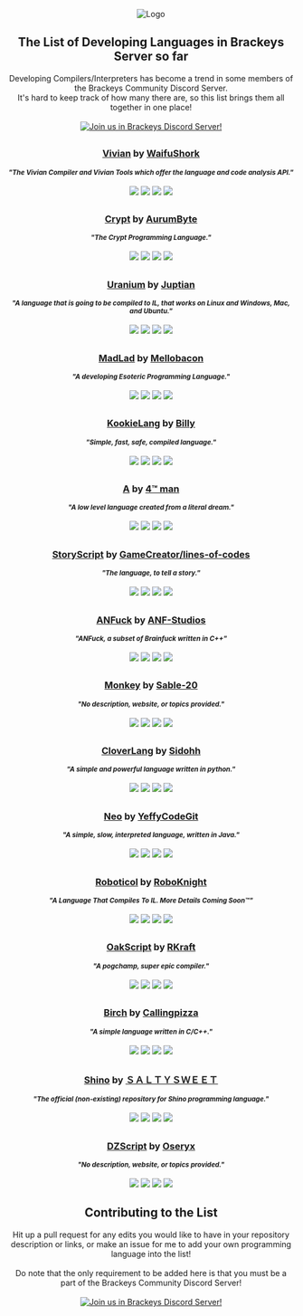 <p align="center">
  <img src="http://cdn.discordapp.com/emojis/483612861898162187.png" alt="Logo">
  
  <h2 align="center"><strong>The List of Developing Languages in Brackeys Server so far</strong></h2>

  <p align="center">
    Developing Compilers/Interpreters has become a trend in some members of the Brackeys Community Discord Server.
    <br />
    It's hard to keep track of how many there are, so this list brings them all together in one place!
    <br /><br />
    <a href="https://discord.gg/brackeys"><img alt="Join us in Brackeys Discord Server!" src="https://img.shields.io/badge/%20-Join%20us%20in%20Brackeys%20Discord%20Server!-7289DA?style=for-the-badge&logo=discord&logoColor=f0f0f0"></a>
  </p>
<h2></h2>

  <h3 align="center">
    <strong><a href="https://github.com/WaifuShork/Vivian">Vivian</a></strong> by <a href="https://github.com/WaifuShork/">WaifuShork</a>
  </h3>
  <p align="center">
    <sup><strong><i>
      "The Vivian Compiler and Vivian Tools which offer the language and code analysis API."
      </i></strong></sup>
    <br/><br/>
    <img src="https://img.shields.io/github/stars/WaifuShork/Vivian?style=flat-square">
    <img src="https://img.shields.io/github/license/WaifuShork/Vivian?style=flat-square">
    <img src="https://img.shields.io/github/last-commit/WaifuShork/Vivian?style=flat-square">
    <img src="https://img.shields.io/github/languages/top/WaifuShork/Vivian?style=flat-square">
  </p>

<h2></h2>

  <h3 align="center">
  <strong><a href="https://github.com/Crypt-Language/Crypt">Crypt</a></strong> by <a href="https://github.com/AurumByte">AurumByte</a>
  </h3>
  <p align="center">
    <sup><strong><i>
      "The Crypt Programming Language."
    </i></strong></sup>
    <br/><br/>
    <img src="https://img.shields.io/github/stars/Crypt-Language/Crypt?style=flat-square">
    <img src="https://img.shields.io/github/license/Crypt-Language/Crypt?style=flat-square">
    <img src="https://img.shields.io/github/last-commit/Crypt-Language/Crypt?style=flat-square">
    <img src="https://img.shields.io/github/languages/top/Crypt-Language/Crypt?style=flat-square">
  </p>
  
<h2></h2>

  <h3 align="center">
  <strong><a href="https://github.com/Juptian/Uranium">Uranium</a></strong> by <a href="https://github.com/Juptian">Juptian</a>
  </h3>
  <p align="center">
    <sup><strong><i>
      "A language that is going to be compiled to IL, that works on Linux and Windows, Mac, and Ubuntu."
    </i></strong></sup>
    <br/><br/>
    <img src="https://img.shields.io/github/stars/Juptian/Uranium?style=flat-square">
    <img src="https://img.shields.io/github/license/Juptian/Uranium?style=flat-square">
    <img src="https://img.shields.io/github/last-commit/juptian/Uranium?style=flat-square">
    <img src="https://img.shields.io/github/languages/top/Juptian/Uranium?style=flat-square">
  </p>
  
<h2></h2>

  <h3 align="center">
    <strong><a href="https://github.com/mellobacon/MadLad">MadLad</a></strong> by <a href="https://github.com/mellobacon">Mellobacon</a>
  </h3>
  <p align="center">
    <sup><strong><i>
      "A developing Esoteric Programming Language."
    </i></strong></sup>
    <br/><br/>
    <img src="https://img.shields.io/github/stars/mellobacon/MadLad?style=flat-square">
    <img src="https://img.shields.io/github/license/mellobacon/MadLad?style=flat-square">
    <img src="https://img.shields.io/github/last-commit/mellobacon/MadLad?style=flat-square">
    <img src="https://img.shields.io/github/languages/top/mellobacon/MadLad?style=flat-square">
  </p>

<h2></h2>

  <h3 align="center">
  <strong><a href="https://github.com/kookielang/Kookie">KookieLang</a></strong> by <a href="https://github.com/billyeatcookies">Billy</a>
  </h3>
  <p align="center">
    <sup><strong><i>
      "Simple, fast, safe, compiled language."
    </i></strong></sup>
    <br/><br/>
    <img src="https://img.shields.io/github/stars/kookielang/Kookie?style=flat-square">
    <img src="https://img.shields.io/github/license/kookielang/Kookie?style=flat-square">
    <img src="https://img.shields.io/github/last-commit/kookielang/Kookie?style=flat-square">
    <img src="https://img.shields.io/github/languages/top/kookielang/Kookie?style=flat-square">
  </p>
  
<h2></h2>

  <h3 align="center">
  <strong><a href="https://github.com/Pi-Man/A_Compiler">A</a></strong> by <a href="https://github.com/Pi-Man">4™ man</a>
  </h3>
  <p align="center">
    <sup><strong><i>
      "A low level language created from a literal dream."
    </i></strong></sup>
    <br/><br/>
    <img src="https://img.shields.io/github/stars/Pi-Man/A_Compiler?style=flat-square">
    <img src="https://img.shields.io/github/license/Pi-Man/A_Compiler?style=flat-square">
    <img src="https://img.shields.io/github/last-commit/Pi-Man/A_Compiler?style=flat-square">
    <img src="https://img.shields.io/github/languages/top/Pi-Man/A_Compiler?style=flat-square">
  </p>
  
<h2></h2>

  <h3 align="center">
  <strong><a href="https://github.com/StoryScriptorg/StoryScript">StoryScript</a></strong> by <a href="https://github.com/lines-of-codes">GameCreator/lines-of-codes</a>
  </h3>
  <p align="center">
    <sup><strong><i>
      "The language, to tell a story."
    </i></strong></sup>
    <br/><br/>
    <img src="https://img.shields.io/github/stars/StoryScriptorg/StoryScript?style=flat-square">
    <img src="https://img.shields.io/github/license/StoryScriptorg/StoryScript?style=flat-square">
    <img src="https://img.shields.io/github/last-commit/StoryScriptorg/StoryScript?style=flat-square">
    <img src="https://img.shields.io/github/languages/top/StoryScriptorg/StoryScript?style=flat-square">
  </p>

<h2></h2>

  <h3 align="center">
  <strong><a href="https://github.com/ANF-Studios/Brainfuck-Interpreter/tree/cpp_impl_anfuck">ANFuck</a></strong> by <a href="https://github.com/ANF-Studios">ANF-Studios</a>
  </h3>
  <p align="center">
    <sup><strong><i>
      "ANFuck, a subset of Brainfuck written in C++"
    </i></strong></sup>
    <br/><br/>
    <img src="https://img.shields.io/github/stars/ANF-Studios/ANFuck?style=flat-square">
    <img src="https://img.shields.io/github/license/ANF-Studios/ANFuck?style=flat-square">
    <img src="https://img.shields.io/github/last-commit/ANF-Studios/ANFuck?style=flat-square">
    <img src="https://img.shields.io/github/languages/top/ANF-Studios/ANFuck?style=flat-square">
  </p>

<h2></h2>

  <h3 align="center">
  <strong><a href="https://github.com/Sable-20/monkey-golang">Monkey</a></strong> by <a href="https://github.com/Sable-20">Sable-20</a>
  </h3>
  <p align="center">
    <sup><strong><i>
      "No description, website, or topics provided."
    </i></strong></sup>
    <br/><br/>
    <img src="https://img.shields.io/github/stars/Sable-20/monkey-golang?style=flat-square">
    <img src="https://img.shields.io/github/license/Sable-20/monkey-golang?style=flat-square">
    <img src="https://img.shields.io/github/last-commit/Sable-20/monkey-golang?style=flat-square">
    <img src="https://img.shields.io/github/languages/top/Sable-20/monkey-golang?style=flat-square">
  </p>

<h2></h2>

  <h3 align="center">
    <strong><a href="https://github.com/Sidohh/CloverLang">CloverLang</a></strong> by <a href="https://github.com/Sidohh">Sidohh</a>
  </h3>
  <p align="center">
    <sup><strong><i>
      "A simple and powerful language written in python."
    </i></strong></sup>
    <br/><br/>
    <img src="https://img.shields.io/github/stars/Sidohh/CloverLang?style=flat-square">
    <img src="https://img.shields.io/github/license/Sidohh/CloverLang?style=flat-square">
    <img src="https://img.shields.io/github/last-commit/Sidohh/CloverLang?style=flat-square">
    <img src="https://img.shields.io/github/languages/top/Sidohh/CloverLang?style=flat-square">
  </p>

<h2></h2>

  <h3 align="center">
  <strong><a href="https://github.com/Unammed-Language-Project/Neo">Neo</a></strong> by <a href="https://github.com/YeffyCodeGit">YeffyCodeGit</a>
  </h3>
  <p align="center">
    <sup><strong><i>
      "A simple, slow, interpreted language, written in Java."
    </i></strong></sup>
    <br/><br/>
    <img src="https://img.shields.io/github/stars/Unammed-Language-Project/Unammed-Language?style=flat-square">
    <img src="https://img.shields.io/github/license/Unammed-Language-Project/Unammed-Language?style=flat-square">
    <img src="https://img.shields.io/github/last-commit/Unammed-Language-Project/Unammed-Language?style=flat-square">
    <img src="https://img.shields.io/github/languages/top/Unammed-Language-Project/Unammed-Language?style=flat-square">
  </p>

<h2></h2>

  <h3 align="center">
  <strong><a href="https://github.com/roboknight5/Roboticol">Roboticol</a></strong> by <a href="https://github.com/roboknight5">RoboKnight</a>
  </h3>
  <p align="center">
    <sup><strong><i>
      "A Language That Compiles To IL. More Details Coming Soon™"
    </i></strong></sup>
    <br/><br/>
    <img src="https://img.shields.io/github/stars/roboknight5/Roboticol?style=flat-square">
    <img src="https://img.shields.io/github/license/roboknight5/Roboticol?style=flat-square">
    <img src="https://img.shields.io/github/last-commit/roboknight5/Roboticol?style=flat-square">
    <img src="https://img.shields.io/github/languages/top/roboknight5/Roboticol?style=flat-square">
  </p>

<h2></h2>

  <h3 align="center">
  <strong><a href="https://github.com/rushilkoul/oakscript">OakScript</a></strong> by <a href="https://github.com/rushilkoul">RKraft</a>
  </h3>
  <p align="center">
    <sup><strong><i>
      "A pogchamp, super epic compiler."
    </i></strong></sup>
    <br/><br/>
    <img src="https://img.shields.io/github/stars/rushilkoul/oakscript?style=flat-square">
    <img src="https://img.shields.io/github/license/rushilkoul/oakscript?style=flat-square">
    <img src="https://img.shields.io/github/last-commit/rushilkoul/oakscript?style=flat-square">
    <img src="https://img.shields.io/github/languages/top/rushilkoul/oakscript?style=flat-square">
  </p>

<h2></h2>

  <h3 align="center">
  <strong><a href="https://github.com/callingpizza/Birch">Birch</a></strong> by <a href="https://github.com/callingpizza">Callingpizza</a>
  </h3>
  <p align="center">
    <sup><strong><i>
      "A simple language written in C/C++."
    </i></strong></sup>
    <br/><br/>
    <img src="https://img.shields.io/github/stars/callingpizza/Birch?style=flat-square">
    <img src="https://img.shields.io/github/license/callingpizza/Birch?style=flat-square">
    <img src="https://img.shields.io/github/last-commit/callingpizza/Birch?style=flat-square">
    <img src="https://img.shields.io/github/languages/top/callingpizza/Birch?style=flat-square">
  </p>

<h2></h2>

  <h3 align="center">
  <strong><a href="https://github.com/salty-sweet/Shino">Shino</a></strong> by <a href="https://github.com/salty-sweet">ＳＡＬＴＹＳＷＥＥＴ</a>
  </h3>
  <p align="center">
    <sup><strong><i>
      "The official (non-existing) repository for Shino programming language."
    </i></strong></sup>
    <br/><br/>
    <img src="https://img.shields.io/github/stars/salty-sweet/Shino?style=flat-square">
    <img src="https://img.shields.io/github/license/salty-sweet/Shino?style=flat-square">
    <img src="https://img.shields.io/github/last-commit/salty-sweet/Shino?style=flat-square">
    <img src="https://img.shields.io/github/languages/top/salty-sweet/Shino?style=flat-square">
  </p>

<h2></h2>

  <h3 align="center">
  <strong><a href="https://github.com/404https://github.com/Oseryx/DZScript">DZScript</a></strong> by <a href="https://github.com/Oseryx">Oseryx</a>
  </h3>
  <p align="center">
    <sup><strong><i>
      "No description, website, or topics provided."
    </i></strong></sup>
    <br/><br/>
    <img src="https://img.shields.io/github/stars/Oseryx/DZScript?style=flat-square">
    <img src="https://img.shields.io/github/license/Oseryx/DZScript?style=flat-square">
    <img src="https://img.shields.io/github/last-commit/Oseryx/DZScript?style=flat-square">
    <img src="https://img.shields.io/github/languages/top/Oseryx/DZScript?style=flat-square">
  </p>
  
<h2></h2>
  <h2 align="center"><strong>Contributing to the List</strong></h2>

  <p align="center">
    Hit up a pull request for any edits you would like to have in your repository description or links, or make an issue for me to add your own programming language into the list!
    <br /><br />
    Do note that the only requirement to be added here is that you must be a part of the Brackeys Community Discord Server!
    <br /><br />
    <a href="https://discord.gg/brackeys"><img alt="Join us in Brackeys Discord Server!" src="https://img.shields.io/badge/%20-Join%20us%20in%20Brackeys%20Discord%20Server!-7289DA?style=for-the-badge&logo=discord&logoColor=f0f0f0"></a>
  </p>
</p>


